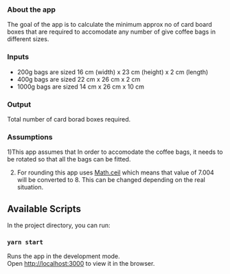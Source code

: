 ### About the app

The goal of the app is to calculate the minimum approx no of card board boxes that are required to accomodate any number of give coffee bags in different sizes.

### Inputs

- 200g bags are sized 16 cm (width) x 23 cm (height) x 2 cm (length)
- 400g bags are sized 22 cm x 26 cm x 2 cm
- 1000g bags are sized 14 cm x 26 cm x 10 cm

### Output

Total number of card borad boxes required.

### Assumptions

1)This app assumes that In order to accomodate the coffee bags, it needs to be rotated so that all the bags can be fitted.

2. For rounding this app uses [Math.ceil](https://developer.mozilla.org/en-US/docs/Web/JavaScript/Reference/Global_Objects/Math/ceil) which means that value of 7.004 will be converted to 8. This can be changed depending on the real situation.

## Available Scripts

In the project directory, you can run:

### `yarn start`

Runs the app in the development mode.<br />
Open [http://localhost:3000](http://localhost:3000) to view it in the browser.
